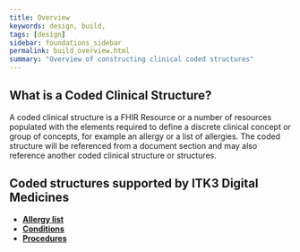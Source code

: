 ```yaml
---
title: Overview
keywords: design, build,
tags: [design]
sidebar: foundations_sidebar
permalink: build_overview.html
summary: "Overview of constructing clinical coded structures"
---
```


## What is a Coded Clinical Structure? ##

A coded clinical structure is a FHIR Resource or a number of resources populated with the elements required to define a discrete clinical concept or group of concepts, for example an allergy or a list of allergies. The coded structure will be referenced from a document section and may also reference another coded clinical structure or structures. 

## Coded structures supported by ITK3 Digital Medicines ##


- **[Allergy list](build_allergy_lists.html)**
- **[Conditions](build_conditions.html)**
- **[Procedures](build_procedures.html)**




